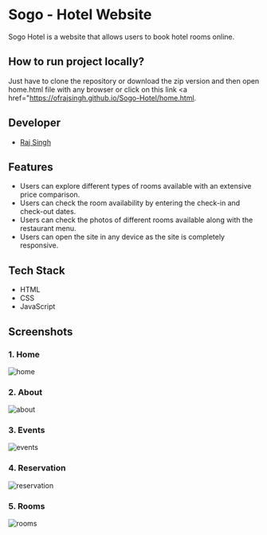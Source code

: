 # Sogo - Hotel Website

Sogo Hotel is a website that allows users to book hotel rooms online.


## How to run project locally?
Just have to clone the repository or download the zip version and then open home.html file with any browser or click on this link <a href="https://ofrajsingh.github.io/Sogo-Hotel/home.html</a>.

## Developer

- [Raj Singh](https://github.com/ofrajsingh)


## Features

- Users can explore different types of rooms available with an extensive price comparison.
- Users can check the room availability by entering the check-in and check-out dates.
- Users can check the photos of different rooms available along with the restaurant menu.
- Users can open the site in any device as the site is completely responsive.


## Tech Stack
 - HTML
 - CSS
 - JavaScript


## Screenshots
### 1. Home

![home](https://user-images.githubusercontent.com/42463560/157611583-d0e6ef9e-a626-4b00-be43-2d6ca1ceaf56.jpg)

### 2. About

![about](https://user-images.githubusercontent.com/42463560/157611645-3fa2b0ba-4b9b-473a-9835-a58f488339eb.jpg)

### 3. Events

![events](https://user-images.githubusercontent.com/42463560/157611650-829c0209-5bb4-465a-ba15-dd6c2c41221a.jpg)

### 4. Reservation

![reservation](https://user-images.githubusercontent.com/42463560/157611656-0c62ef89-5e5f-4299-839e-0eafed89ce06.jpg)

### 5. Rooms

![rooms](https://user-images.githubusercontent.com/42463560/157611668-a6ee8c4a-7160-4f6c-9b89-1912f9100f4d.jpg)

